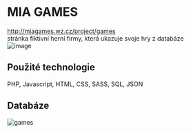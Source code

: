 # MIA GAMES
http://miagames.wz.cz/project/games    
stránka fiktivní herní firmy, která ukazuje svoje hry z databáze    
![image](https://user-images.githubusercontent.com/93346591/163873518-7884d0fb-8f37-4af3-9b4a-643dab6f3517.png)
## Použité technologie
PHP, Javascript, HTML, CSS, SASS, SQL, JSON
## Databáze
![games](https://user-images.githubusercontent.com/93346591/163869730-bc5efbb9-27f1-4b53-906a-eb32e08cefb1.png)

